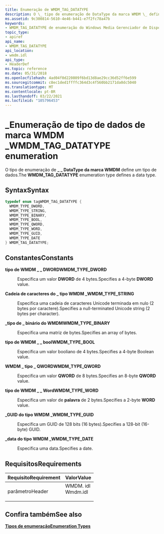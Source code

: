 ```yaml
---
title: Enumeração de WMDM_TAG_DATATYPE
description: O \_ tipo de enumeração de DataType da marca WMDM \_ define um tipo de dados.
ms.assetid: 9c300814-5610-4e46-b441-e7f2fc78a47b
keywords:
- WMDM_TAG_DATATYPE de enumeração do Windows Media Gerenciador de Dispositivos
topic_type:
- apiref
api_name:
- WMDM_TAG_DATATYPE
api_location:
- wmdm.idl
api_type:
- HeaderDef
ms.topic: reference
ms.date: 05/31/2018
ms.openlocfilehash: 4ad04f0d220809f6bd13d8ae29cc36d52ff6e599
ms.sourcegitcommit: c8ec1ded1ffffc364d3c4f560bb2171da0dc5040
ms.translationtype: MT
ms.contentlocale: pt-BR
ms.lasthandoff: 03/22/2021
ms.locfileid: "105796453"
---
```

# <a name="wmdm_tag_datatype-enumeration"></a><span data-ttu-id="1a527-104">\_Enumeração de tipo de dados de marca WMDM \_</span><span class="sxs-lookup"><span data-stu-id="1a527-104">WMDM\_TAG\_DATATYPE enumeration</span></span>

<span data-ttu-id="1a527-105">O tipo de enumeração de **\_ \_ DataType da marca WMDM** define um tipo de dados.</span><span class="sxs-lookup"><span data-stu-id="1a527-105">The **WMDM\_TAG\_DATATYPE** enumeration type defines a data type.</span></span>

## <a name="syntax"></a><span data-ttu-id="1a527-106">Syntax</span><span class="sxs-lookup"><span data-stu-id="1a527-106">Syntax</span></span>


```C++
typedef enum tagWMDM_TAG_DATATYPE { 
  WMDM_TYPE_DWORD,
  WMDM_TYPE_STRING,
  WMDM_TYPE_BINARY,
  WMDM_TYPE_BOOL,
  WMDM_TYPE_QWORD,
  WMDM_TYPE_WORD,
  WMDM_TYPE_GUID,
  WMDM_TYPE_DATE
} WMDM_TAG_DATATYPE;
```



## <a name="constants"></a><span data-ttu-id="1a527-107">Constantes</span><span class="sxs-lookup"><span data-stu-id="1a527-107">Constants</span></span>

<dl> <dt>

<span data-ttu-id="1a527-108"><span id="WMDM_TYPE_DWORD"></span><span id="wmdm_type_dword"></span>**tipo de WMDM \_ \_ DWORD**</span><span class="sxs-lookup"><span data-stu-id="1a527-108"><span id="WMDM_TYPE_DWORD"></span><span id="wmdm_type_dword"></span>**WMDM\_TYPE\_DWORD**</span></span>
</dt> <dd>

<span data-ttu-id="1a527-109">Especifica um valor **DWORD** de 4 bytes.</span><span class="sxs-lookup"><span data-stu-id="1a527-109">Specifies a 4-byte **DWORD** value.</span></span>

</dd> <dt>

<span data-ttu-id="1a527-110"><span id="WMDM_TYPE_STRING"></span><span id="wmdm_type_string"></span>**Cadeia de caracteres do \_ tipo WMDM \_**</span><span class="sxs-lookup"><span data-stu-id="1a527-110"><span id="WMDM_TYPE_STRING"></span><span id="wmdm_type_string"></span>**WMDM\_TYPE\_STRING**</span></span>
</dt> <dd>

<span data-ttu-id="1a527-111">Especifica uma cadeia de caracteres Unicode terminada em nulo (2 bytes por caractere).</span><span class="sxs-lookup"><span data-stu-id="1a527-111">Specifies a null-terminated Unicode string (2 bytes per character).</span></span>

</dd> <dt>

<span data-ttu-id="1a527-112"><span id="WMDM_TYPE_BINARY"></span><span id="wmdm_type_binary"></span>**\_tipo de \_ binário do WMDM**</span><span class="sxs-lookup"><span data-stu-id="1a527-112"><span id="WMDM_TYPE_BINARY"></span><span id="wmdm_type_binary"></span>**WMDM\_TYPE\_BINARY**</span></span>
</dt> <dd>

<span data-ttu-id="1a527-113">Especifica uma matriz de bytes.</span><span class="sxs-lookup"><span data-stu-id="1a527-113">Specifies an array of bytes.</span></span>

</dd> <dt>

<span data-ttu-id="1a527-114"><span id="WMDM_TYPE_BOOL"></span><span id="wmdm_type_bool"></span>**tipo de WMDM \_ \_ bool**</span><span class="sxs-lookup"><span data-stu-id="1a527-114"><span id="WMDM_TYPE_BOOL"></span><span id="wmdm_type_bool"></span>**WMDM\_TYPE\_BOOL**</span></span>
</dt> <dd>

<span data-ttu-id="1a527-115">Especifica um valor booliano de 4 bytes.</span><span class="sxs-lookup"><span data-stu-id="1a527-115">Specifies a 4-byte Boolean value.</span></span>

</dd> <dt>

<span data-ttu-id="1a527-116"><span id="WMDM_TYPE_QWORD"></span><span id="wmdm_type_qword"></span>**WMDM \_ tipo \_ QWORD**</span><span class="sxs-lookup"><span data-stu-id="1a527-116"><span id="WMDM_TYPE_QWORD"></span><span id="wmdm_type_qword"></span>**WMDM\_TYPE\_QWORD**</span></span>
</dt> <dd>

<span data-ttu-id="1a527-117">Especifica um valor **QWORD** de 8 bytes.</span><span class="sxs-lookup"><span data-stu-id="1a527-117">Specifies an 8-byte **QWORD** value.</span></span>

</dd> <dt>

<span data-ttu-id="1a527-118"><span id="WMDM_TYPE_WORD"></span><span id="wmdm_type_word"></span>**tipo de WMDM \_ \_ Word**</span><span class="sxs-lookup"><span data-stu-id="1a527-118"><span id="WMDM_TYPE_WORD"></span><span id="wmdm_type_word"></span>**WMDM\_TYPE\_WORD**</span></span>
</dt> <dd>

<span data-ttu-id="1a527-119">Especifica um valor de **palavra** de 2 bytes.</span><span class="sxs-lookup"><span data-stu-id="1a527-119">Specifies a 2-byte **WORD** value.</span></span>

</dd> <dt>

<span data-ttu-id="1a527-120"><span id="WMDM_TYPE_GUID"></span><span id="wmdm_type_guid"></span>**\_GUID do tipo WMDM \_**</span><span class="sxs-lookup"><span data-stu-id="1a527-120"><span id="WMDM_TYPE_GUID"></span><span id="wmdm_type_guid"></span>**WMDM\_TYPE\_GUID**</span></span>
</dt> <dd>

<span data-ttu-id="1a527-121">Especifica um GUID de 128 bits (16 bytes).</span><span class="sxs-lookup"><span data-stu-id="1a527-121">Specifies a 128-bit (16-byte) GUID.</span></span>

</dd> <dt>

<span data-ttu-id="1a527-122"><span id="WMDM_TYPE_DATE"></span><span id="wmdm_type_date"></span>**\_data do tipo WMDM \_**</span><span class="sxs-lookup"><span data-stu-id="1a527-122"><span id="WMDM_TYPE_DATE"></span><span id="wmdm_type_date"></span>**WMDM\_TYPE\_DATE**</span></span>
</dt> <dd>

<span data-ttu-id="1a527-123">Especifica uma data.</span><span class="sxs-lookup"><span data-stu-id="1a527-123">Specifies a date.</span></span>

</dd> </dl>

## <a name="requirements"></a><span data-ttu-id="1a527-124">Requisitos</span><span class="sxs-lookup"><span data-stu-id="1a527-124">Requirements</span></span>



| <span data-ttu-id="1a527-125">Requisito</span><span class="sxs-lookup"><span data-stu-id="1a527-125">Requirement</span></span> | <span data-ttu-id="1a527-126">Valor</span><span class="sxs-lookup"><span data-stu-id="1a527-126">Value</span></span> |
|-------------------|-------------------------------------------------------------------------------------|
| <span data-ttu-id="1a527-127">parâmetro</span><span class="sxs-lookup"><span data-stu-id="1a527-127">Header</span></span><br/> | <dl> <span data-ttu-id="1a527-128"><dt>WMDM. idl</dt></span><span class="sxs-lookup"><span data-stu-id="1a527-128"><dt>Wmdm.idl</dt></span></span> </dl> |



## <a name="see-also"></a><span data-ttu-id="1a527-129">Confira também</span><span class="sxs-lookup"><span data-stu-id="1a527-129">See also</span></span>

<dl> <dt>

[<span data-ttu-id="1a527-130">**Tipos de enumeração**</span><span class="sxs-lookup"><span data-stu-id="1a527-130">**Enumeration Types**</span></span>](enumeration-types.md)
</dt> </dl>

 

 





